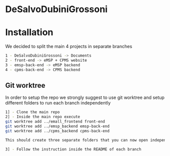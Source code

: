 # DeSalvoDubiniGrossoni

# Installation
We decided to split the main 4 projects in separate branches
```bash
1 - DeSalvoDubiniGrossoni -> Documents
2 - front-end -> eMSP + CPMS website
3 - emsp-back-end -> eMSP backend
4 - cpms-back-end -> CPMS backend
```

## Git worktree
In order to setup the repo we strongly suggest to use git worktree and setup different folders to run each branch independently

```bash
1] - Clone the main repo
2] - Inside the main repo execute
git worktree add ../emall_frontend front-end
git worktree add ../emsp_backend emsp-back-end
git worktree add ../cpms_backend cpms-back-end

This should create three separate folders that you can now open independently

3] - Follow the instruction inside the README of each branch
```